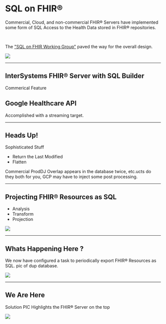 # SQL on FHIR®<!-- .element: class="r-fit-text" -->
<!-- .slide: data-background="#ff4500" -->

Commercial, Cloud, and non-commercial FHIR® Servers have implemented some form of SQL Access to the Health Data stored in FHIR® repositories.

</br>

The ["SQL on FHIR Working Group"](https://confluence.hl7.org/display/FHIR/2023+-+09+SQL-on-FHIR) paved the way for the overall design.

 <img src="{{asset_folder}}/fhirsql.png" />

---

<!-- .slide: data-background="#ff4500" -->
## InterSystems FHIR® Server with SQL Builder

Commerical Feature

## Google Healthcare API

Accomplished with a streaming target.

---

<!-- .slide: data-background="#ff4500" -->
## Heads Up!

Sophisticated Stuff

 - Return the Last Modified
 - Flatten

 Commercial ProdDJ Overlap appears in the database twice, etc.ucts do they both for you, GCP may have to inject some post processing.

---
<!-- .slide: data-background="#ff4500" -->
## Projecting FHIR® Resources as SQL

- Analysis
- Transform
- Projection

 <img src="{{asset_folder}}/pholder.png" />

---
<!-- .slide: data-background="#ff4500" -->
## Whats Happening Here ?

We now have configured a task to periodically export FHIR® Resources as SQL.
pic of dup database.

 <img src="{{asset_folder}}/pholder.png" />



 ---
<!-- .slide: data-background="#ff4500" -->
## We Are Here

Solution PIC Highlights the FHIR® Server on the top

 <img src="{{asset_folder}}/pholder.png" />

 